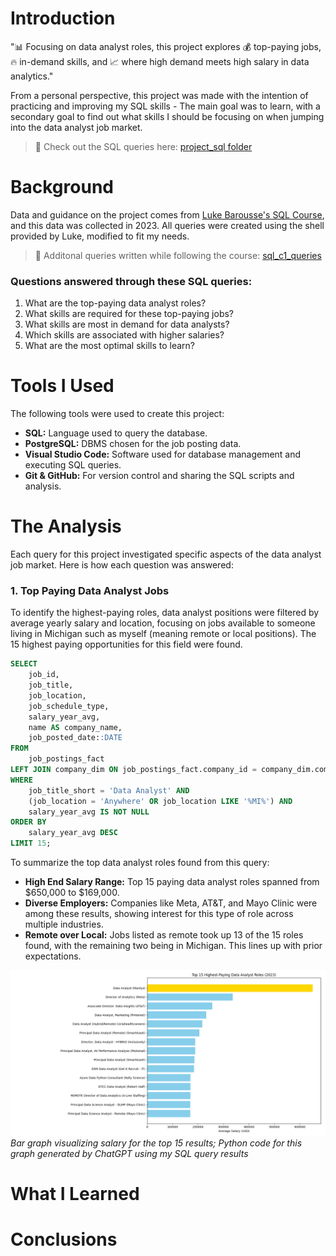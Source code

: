 # Introduction
"📊 Focusing on data analyst roles, this project explores 💰 top-paying jobs, 🔥 in-demand skills, and 📈 where high demand meets high salary in data analytics."

From a personal perspective, this project was made with the intention of practicing and improving my SQL skills - The main goal was to learn, with a secondary goal to find out what skills I should be focusing on when jumping into the data analyst job market.

> 🔎 Check out the SQL queries here: [project_sql folder](/project_sql/)
# Background
Data and guidance on the project comes from [Luke Barousse's SQL Course](https://lukebarousse.com/sql), and this data was collected in 2023. All queries were created using the shell provided by Luke, modified to fit my needs. 

> 🔎 Additonal queries written while following the course: [sql_c1_queries](/sql_c1%20_queries/)

### Questions answered through these SQL queries:

1. What are the top-paying data analyst roles?
2. What skills are required for these top-paying jobs?
3. What skills are most in demand for data analysts?
4. Which skills are associated with higher salaries?
5. What are the most optimal skills to learn?

# Tools I Used
The following tools were used to create this project:

- **SQL:** Language used to query the database.
- **PostgreSQL:** DBMS chosen for the job posting data.
- **Visual Studio Code:** Software used for database management and executing SQL queries.
- **Git & GitHub:** For version control and sharing the SQL scripts and analysis.
# The Analysis
Each query for this project investigated specific aspects of the data analyst job market. Here is how each question was answered:

### 1. Top Paying Data Analyst Jobs
To identify the highest-paying roles, data analyst positions were filtered by average yearly salary and location, focusing on jobs available to someone living in Michigan such as myself (meaning remote or local positions). The 15 highest paying opportunities for this field were found.

```sql
SELECT
    job_id,
    job_title,
    job_location,
    job_schedule_type,
    salary_year_avg,
    name AS company_name,
    job_posted_date::DATE
FROM
    job_postings_fact
LEFT JOIN company_dim ON job_postings_fact.company_id = company_dim.company_id
WHERE
    job_title_short = 'Data Analyst' AND
    (job_location = 'Anywhere' OR job_location LIKE '%MI%') AND
    salary_year_avg IS NOT NULL
ORDER BY
    salary_year_avg DESC
LIMIT 15;
```

To summarize the top data analyst roles found from this query:

- **High End Salary Range:** Top 15 paying data analyst roles spanned from $650,000 to $169,000.
- **Diverse Employers:** Companies like Meta, AT&T, and Mayo Clinic were among these results, showing interest for this type of role across multiple industries.
- **Remote over Local:** Jobs listed as remote took up 13 of the 15 roles found, with the remaining two being in Michigan. This lines up with prior expectations.

![Top Paying Roles](assets\1_chart_image.png)
*Bar graph visualizing salary for the top 15 results; Python code for this graph generated by ChatGPT using my SQL query results*

<!-- TODO: INCLUDE OTHER 4 QUERIES -->

# What I Learned

<!-- TODO: INCLUDE WHAT WAS LEARNED -->

# Conclusions

<!-- TODO: INCLUDE CONCLUSION -->